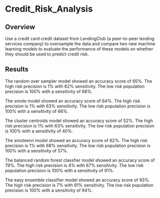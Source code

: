# Credit_Risk_Analysis
## Overview
Use a credit card credit dataset from LendingClub (a peer-to-peer lending services company) to oversample the data and compare two new machine learning models to evaluate the performance of these models on whether they should be used to predict credit risk.

## Results
The random over sampler model showed an accuracy score of 65%.
The high risk precision is 1%  with 62% sensitivity.  The low risk population precision is 100% with a sensitivity of 68%. 

The smote model showed an accuracy score of 64%.
The high risk precision is 1% with 63% sensitivity.  The low risk population precision is 100% with a sensitivity of 66%. 

The cluster centroids model showed an accuracy score of 52%.
The high risk precision is 1% with 63% sensitivity.  The low risk population precision is 100% with a sensitivity of 40%. 

The smoteenn model showed an accuracy score of 62%.
The high risk precision is 1% with 68% sensitivity.  The low risk population precision is 100% with a sensitivity of 57%. 

The balanced random forest classfier model showed an accuracy score of 79%.
The high risk precision is 4% with 67% sensitivity.  The low risk population precision is 100% with a sensitivity of 91%. 

The easy ensemble  classifier model showed an accuracy score of 93%.
The high risk precision is 7% with 91% sensitivity.  The low risk population precision is 100% with a sensitivity of 94%. 
